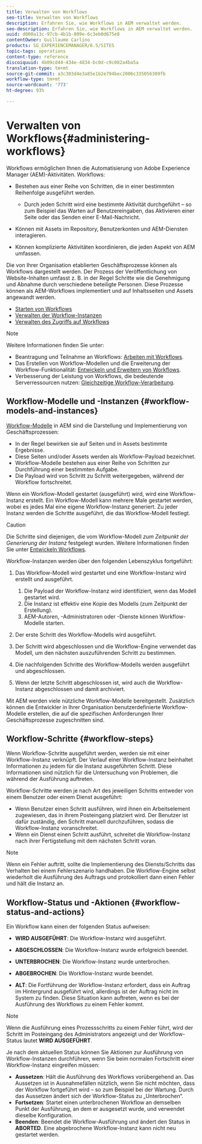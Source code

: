```yaml
---
title: Verwalten von Workflows
seo-title: Verwalten von Workflows
description: Erfahren Sie, wie Workflows in AEM verwaltet werden.
seo-description: Erfahren Sie, wie Workflows in AEM verwaltet werden.
uuid: d000a13c-97cb-4b1b-809e-6c3eb0d675e8
contentOwner: Guillaume Carlino
products: SG_EXPERIENCEMANAGER/6.5/SITES
topic-tags: operations
content-type: reference
discoiquuid: 4b09cd44-434e-4834-bc0d-c9c082a4ba5a
translation-type: tm+mt
source-git-commit: a3c303d4e3a85e1b2e794bec2006c335056309fb
workflow-type: tm+mt
source-wordcount: '773'
ht-degree: 93%

---
```



# Verwalten von Workflows{#administering-workflows}

Workflows ermöglichen Ihnen die Automatisierung von Adobe Experience Manager (AEM)-Aktivitäten. Workflows:

* Bestehen aus einer Reihe von Schritten, die in einer bestimmten Reihenfolge ausgeführt werden.

   * Durch jeden Schritt wird eine bestimmte Aktivität durchgeführt – so zum Beispiel das Warten auf Benutzereingaben, das Aktivieren einer Seite oder das Senden einer E-Mail-Nachricht.

* Können mit Assets im Repository, Benutzerkonten und AEM-Diensten interagieren.
* Können komplizierte Aktivitäten koordinieren, die jeden Aspekt von AEM umfassen.

Die von Ihrer Organisation etablierten Geschäftsprozesse können als Workflows dargestellt werden. Der Prozess der Veröffentlichung von Website-Inhalten umfasst z. B. in der Regel Schritte wie die Genehmigung und Abnahme durch verschiedene beteiligte Personen. Diese Prozesse können als AEM-Workflows implementiert und auf Inhaltsseiten und Assets angewandt werden.

* [Starten von Workflows](/help/sites-administering/workflows-starting.md)
* [Verwalten der Workflow-Instanzen](/help/sites-administering/workflows-administering.md)
* [Verwalten des Zugriffs auf Workflows](/help/sites-administering/workflows-managing.md)

>[!NOTE]
>
>Weitere Informationen finden Sie unter:
>
>* Beantragung und Teilnahme an Workflows: [Arbeiten mit Workflows](/help/sites-authoring/workflows.md).
>* Das Erstellen von Workflow-Modellen und die Erweiterung der Workflow-Funktionalität: [Entwickeln und Erweitern von Workflows](/help/sites-developing/workflows.md).
>* Verbesserung der Leistung von Workflows, die bedeutende Serverressourcen nutzen: [Gleichzeitige Workflow-Verarbeitung](/help/sites-deploying/configuring-performance.md#concurrent-workflow-processing).

>



## Workflow-Modelle und -Instanzen {#workflow-models-and-instances}

[Workflow-Modelle](/help/sites-developing/workflows.md#model) in AEM sind die Darstellung und Implementierung von Geschäftsprozessen:

* In der Regel bewirken sie auf Seiten und in Assets bestimmte Ergebnisse.
* Diese Seiten und/oder Assets werden als Workflow-Payload bezeichnet.
* Workflow-Modelle bestehen aus einer Reihe von Schritten zur Durchführung einer bestimmten Aufgabe.
* Die Payload wird von Schritt zu Schritt weitergegeben, während der Workflow fortschreitet.

Wenn ein Workflow-Modell gestartet (ausgeführt) wird, wird eine Workflow-Instanz erstellt. Ein Workflow-Modell kann mehrere Male gestartet werden, wobei es jedes Mal eine eigene Workflow-Instanz generiert. Zu jeder Instanz werden die Schritte ausgeführt, die das Workflow-Modell festlegt.

>[!CAUTION]
>
>Die Schritte sind diejenigen, die vom Workflow-Modell *zum Zeitpunkt der Generierung der Instanz* festgelegt wurden. Weitere Informationen finden Sie unter [Entwickeln Workflows](/help/sites-developing/workflows.md#model).

Workflow-Instanzen werden über den folgenden Lebenszyklus fortgeführt:

1. Das Workflow-Modell wird gestartet und eine Workflow-Instanz wird erstellt und ausgeführt.

   1. Die Payload der Workflow-Instanz wird identifiziert, wenn das Modell gestartet wird.
   1. Die Instanz ist effektiv eine Kopie des Modells (zum Zeitpunkt der Erstellung).
   1. AEM-Autoren, -Administratoren oder -Dienste können Workflow-Modelle starten.

1. Der erste Schritt des Workflow-Modells wird ausgeführt.
1. Der Schritt wird abgeschlossen und die Workflow-Engine verwendet das Modell, um den nächsten auszuführenden Schritt zu bestimmen.
1. Die nachfolgenden Schritte des Workflow-Modells werden ausgeführt und abgeschlossen.
1. Wenn der letzte Schritt abgeschlossen ist, wird auch die Workflow-Instanz abgeschlossen und damit archiviert.

Mit AEM werden viele nützliche Workflow-Modelle bereitgestellt. Zusätzlich können die Entwickler in Ihrer Organisation benutzerdefinierte Workflow-Modelle erstellen, die auf die spezifischen Anforderungen Ihrer Geschäftsprozesse zugeschnitten sind.

## Workflow-Schritte {#workflow-steps}

Wenn Workflow-Schritte ausgeführt werden, werden sie mit einer Workflow-Instanz verknüpft. Der Verlauf einer Workflow-Instanz beinhaltet Informationen zu jedem für die Instanz ausgeführten Schritt. Diese Informationen sind nützlich für die Untersuchung von Problemen, die während der Ausführung auftreten.

Workflow-Schritte werden je nach Art des jeweiligen Schritts entweder von einem Benutzer oder einem Dienst ausgeführt:

* Wenn Benutzer einen Schritt ausführen, wird ihnen ein Arbeitselement zugewiesen, das in ihrem Posteingang platziert wird. Der Benutzer ist dafür zuständig, den Schritt manuell durchzuführen, sodass die Workflow-Instanz voranschreitet.
* Wenn ein Dienst einen Schritt ausführt, schreitet die Workflow-Instanz nach ihrer Fertigstellung mit dem nächsten Schritt voran.

>[!NOTE]
>
>Wenn ein Fehler auftritt, sollte die Implementierung des Diensts/Schritts das Verhalten bei einem Fehlerszenario handhaben. Die Workflow-Engine selbst wiederholt die Ausführung des Auftrags und protokolliert dann einen Fehler und hält die Instanz an.

## Workflow-Status und -Aktionen  {#workflow-status-and-actions}

Ein Workflow kann einen der folgenden Status aufweisen:

* **WIRD AUSGEFÜHRT**: Die Workflow-Instanz wird ausgeführt.
* **ABGESCHLOSSEN**: Die Workflow-Instanz wurde erfolgreich beendet.

* **UNTERBROCHEN**: Die Workflow-Instanz wurde unterbrochen.
* **ABGEBROCHEN**: Die Workflow-Instanz wurde beendet.
* **ALT**: Die Fortführung der Workflow-Instanz erfordert, dass ein Auftrag im Hintergrund ausgeführt wird, allerdings ist der Auftrag nicht im System zu finden. Diese Situation kann auftreten, wenn es bei der Ausführung des Workflows zu einem Fehler kommt.

>[!NOTE]
>
>Wenn die Ausführung eines Prozessschritts zu einem Fehler führt, wird der Schritt im Posteingang des Administrators angezeigt und der Workflow-Status lautet **WIRD AUSGEFÜHRT**.

Je nach dem aktuellen Status können Sie Aktionen zur Ausführung von Workflow-Instanzen durchführen, wenn Sie beim normalen Fortschritt einer Workflow-Instanz eingreifen müssen:

* **Aussetzen**: Hält die Ausführung des Workflows vorübergehend an. Das Aussetzen ist in Ausnahmefällen nützlich, wenn Sie nicht möchten, dass der Workflow fortgeführt wird – so zum Beispiel bei der Wartung. Durch das Aussetzen ändert sich der Workflow-Status zu „Unterbrochen“.
* **Fortsetzen**: Startet einen unterbrochenen Workflow an demselben Punkt der Ausführung, an dem er ausgesetzt wurde, und verwendet dieselbe Konfiguration.
* **Beenden**: Beendet die Workflow-Ausführung und ändert den Status in  **ABORTED**. Eine abgebrochene Workflow-Instanz kann nicht neu gestartet werden.

